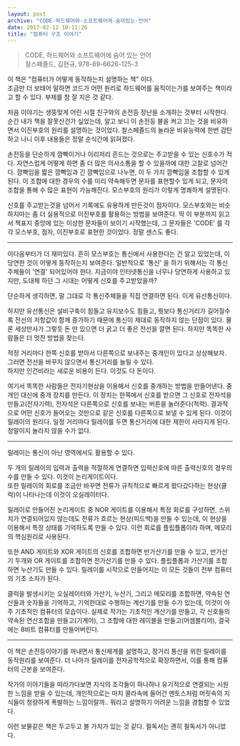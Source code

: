```yaml
---
layout: post
archive: "CODE-하드웨어와-소프트웨어에-숨어있는-언어"
date: 2017-02-12 10:11:26  
title: "컴퓨터 구조 이야기"
---
```


> CODE, 하드웨어와 소프트웨어에 숨어 있는 언어  
> 찰스페졸드, 김현규, 978-89-6626-125-3


이 책은 "컴퓨터가 어떻게 동작하는지 설명하는 책" 이다.  
조금만 더 보태어 말하면 코드가 어떤 원리로 하드웨어를 움직이는가를 보여주는 책이라고 할 수 있다. 부제를 참 잘 지은 것 같다.  

처음 이야기는 생뚱맞게 어린 시절 친구와의 손전등 장난을 소개하는 것부터 시작한다. 순간 내가 책을 잘못산건가 싶었는데, 알고 보니 이 손전등 불을 켜고 끄는 것을 비유하면서 이진부호의 원리를 설명하는 것이었다. 찰스페졸드의 놀라운 비유능력에 한번 감탄하고 나니 이후 내용들은 정말 순식간에 읽혀졌다.

손전등을 단순하게 깜빡이거나 이리저리 흔드는 것으로는 주고받을 수 있는 신호수가 적다. 자연스럽게 어떻게 하면 좀 더 많은 의사소통을 할 수 있을까에 대한 고찰로 넘어간다. 깜빡임을 짧은 깜빡임과 긴 깜빡임으로 나누면, 이 두 가지 깜빡임을 조합할 수 있게 된다. 이 조합에 대한 경우의 수를 미리 약속해두면 문자를 표현할수 있게 되고, 문자의 조합을 통해 수 많은 표현이 가능해진다. 모스부호의 원리가 이렇게 명쾌하게 설명된다.  

신호를 주고받는것을 넘어서 기록에도 유용하게 만든것이 점자이다. 모스부호와는 비슷하지마는 좀 더 실용적으로 이진부호를 활용하는 방법을 보여준다. 딱 이 부분까지 읽고서 책표지 중앙에 있는 이상한 문자들이 보이기 시작했는데, 그 문자들은 'CODE' 를 각각 모스부호, 점자, 이진부호로 표현한 것이었다. 정말 센스도 좋다.  

---

이다음부터가 더 재미있다. 흔히 모스부호는 통신에서 사용한다는 건 알고 있었는데, 이 당연한 것이 어떻게 동작하는지 보여준다. 일반적으로 '통신' 을 하기 위해서는 각 통신주체들이 '연결' 되어있어야 한다. 지금이야 인터넷통신을 너무나 당연하게 사용하고 있지만, 도대체 하던 그 시대는 어떻게 신호를 주고받았을까?  

단순하게 생각하면, 말 그대로 각 통신주체들을 직접 연결하면 된다. 이게 유선통신이다.  

하지만 유선통신은 설비구축이 힘들고 유지보수도 힘들고, 뭣보다 통신거리가 길어질수록 전선의 저항값이 함께 증가하기 때문에 통신이 제대로 동작하지 않는 단점이 있다. 물론 세상만사가 그렇듯 돈 만 있으면 더 굵고 더 좋은 전선을 깔면 된다. 하지만 똑똑한 사람들은 더 멋진 방법을 찾는다.  

적정 거리마다 한쪽 신호를 받아서 다른쪽으로 보내주는 중개인이 있다고 상상해보자. 그러면 전선을 바꾸지 않으면서 통신거리를 늘릴 수 있다.  
하지만 인건비라는 새로운 비용이 든다. 이것도 다 돈이다.  

여기서 똑똑한 사람들은 전자기현상을 이용해서 신호를 중개하는 방법을 만들어낸다. 중개인 대신에 중개 장치를 만든다. 이 장치는 한쪽에서 신호를 받으면 그 신호로 전자석을 만들고(전자기력), 전자석은 다른쪽으로 신호를 보내는 버튼을 눌러준다(척력). 결과적으로 어떤 신호가 들어오는 것만으로 같은 신호를 다른쪽으로 보낼 수 있게 된다. 이것이 릴레이의 원리다. 일정 거리마다 릴레이를 두면 통신거리에 대한 제한이 사라지게 된다. 정말이지 놀라지 않을 수가 없다.  

---

릴레이는 통신이 아닌 영역에서도 활용할 수 있다.  

두 개의 릴레이의 입력과 출력을 적절하게 연결하면 입력신호에 따른 출력신호의 경우의 수를 만들 수 있다. 이것이 논리게이트이다.  
또한 릴레이의 회로를 조금만 바꾸면 전류가 규칙적으로 빠르게 왔다갔다하는 현상(클럭)이 나타나는데 이것이 오실레이터다.  

릴레이로 만들어진 논리게이트 중 NOR 게이트를 이용해서 특정 회로를 구성하면, 스위치가 연결되어있지 않는데도 전류가 흐르는 현상(피드백)을 만들 수 있는데, 이 현상을 이용해서 특정 상태를 기억하도록 만들 수 있다. 이런 회로를 플립플롭이라 하며, 메모리의 핵심원리로 사용된다.  

또한 AND 게이트와 XOR 게이트의 신호를 조합하면 반가산기를 만들 수 있고, 반가산기 두개와 OR 게이트를 조합하면 전가산기를 만들 수 있다. 플립플롭과 가산기를 조합하면 누산기도 만들 수 있다. 릴레이를 시작으로 만들어지는 이 모든 것들이 전부 컴퓨터의 기초 소자가 된다.  

클럭을 발생시키는 오실레이터와 가산기, 누산기, 그리고 메모리를 조합하면, 약속된 연산들과 숫자들을 기억하고, 기억한대로 수행하는 계산기를 만들 수가 있는데, 이것이 아주 기초적인 컴퓨터의 모습이다. 실제로 작가는 기초적인 계산기를 만들고, 각 신호들의 약속된 연산조합을 만들고(기계어), 그 조합에 대한 레이블을 만들고(어셈블리어), 결국에는 8비트 컴퓨터를 만들어버린다.  

---

이 책은 손전등이야기를 꺼내면서 통신체계를 설명하고, 장거리 통신을 위한 릴레이를 동작원리를 보여준다. 더 나아가 릴레이를 전자공학적으로 확장하면서, 이를 통해 컴퓨터의 근본을 보여준다.  

작가의 이야기들을 따라가다보면 지식의 조각들이 하나하나 유기적으로 연결되는 시원한 느낌을 받을 수 있는데, 개인적으로는 마치 콜라속에 들어간 멘토스처럼 머릿속의 지식들이 청량하게 폭발하는 느낌이랄까.. 뭐라고 설명하기 어려운 느낌을 경험할 수 있었다.  

이런 보물같은 책은 두고두고 볼 가치가 있는 것 같다. 필독서는 괜히 필독서가 아니었다.
